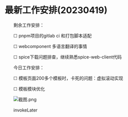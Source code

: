 # 最新工作安排(20230419)

　　剩余工作安排：

　　☐ pnpm项目的gitlab ci 和打包脚本适配

　　☐ webcomponent 多语言翻译的事情

　　☐ spice下载问题排查，继续熟悉spice-web-client代码

　　今日工作安排：

　　☐ 模板页面200多个模板时，卡死的问题：虚拟滚动实现

　　☐ 模板模块优化

　　![截图.png](image1-20230705214920-yb59j3a.png)

　　invokeLater
